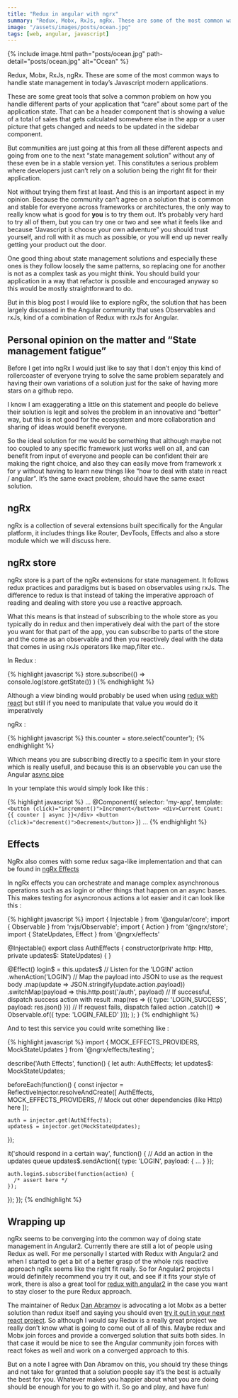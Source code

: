 ```yaml
---
title: "Redux in angular with ngrx"
summary: "Redux, Mobx, RxJs, ngRx. These are some of the most common ways to handle state management in today’s Javascript modern applications."
image: "/assets/images/posts/ocean.jpg"
tags: [web, angular, javascript]
---
```


{% include image.html path="posts/ocean.jpg" path-detail="posts/ocean.jpg" alt="Ocean" %}

Redux, Mobx, RxJs, ngRx. These are some of the most common ways to handle state management in today’s Javascript modern applications.

These are some great tools that solve a common problem on how you handle different parts of your application that “care” about some part of the application state. That can be a header component that is showing a value of a total of sales that gets calculated somewhere else in the app or a user picture that gets changed and needs to be updated in the sidebar component.

But communities are just going at this from all these different aspects and going from one to the next “state management solution” without any of these even be in a stable version yet. This constitutes a serious problem where developers just can’t rely on a solution being the right fit for their application.

Not without trying them first at least. And this is an important aspect in my opinion. Because the community can’t agree on a solution that is common and stable for everyone across frameworks or architectures, the only way to really know what is good for **you** is to try them out. It’s probably very hard to try all of them, but you can try one or two and see what it feels like and because “Javascript is choose your own adventure” you should trust yourself, and roll with it as much as possible, or you will end up never really getting your product out the door.

One good thing about state management solutions and especially these ones is they follow loosely the same patterns, so replacing one for another is not as a complex task as you might think. You should build your application in a way that refactor is possible and encouraged anyway so this would be mostly straightforward to do.

But in this blog post I would like to explore ngRx, the solution that has been largely discussed in the Angular community that uses Observables and rxJs, kind of a combination of Redux with rxJs for Angular.

## Personal opinion on the matter and “State management fatigue”

Before I get into ngRx I would just like to say that I don’t enjoy this kind of rollercoaster of everyone trying to solve the same problem separately and having their own variations of a solution just for the sake of having more stars on a github repo.

I know I am exaggerating a little on this statement and people do believe their solution is legit and solves the problem in an innovative and “better” way, but this is not good for the ecosystem and more collaboration and sharing of ideas would benefit everyone.

So the ideal solution for me would be something that although maybe not too coupled to any specific framework just works well on all, and can benefit from input of everyone and people can be confident their are making the right choice, and also they can easily move from framework x for y without having to learn new things like “how to deal with state in react / angular”. It’s the same exact problem, should have the same exact solution.

## ngRx

ngRx is a collection of several extensions built specifically for the Angular platform, it includes things like Router, DevTools, Effects and also a store module which we will discuss here.

## ngRx store

ngRx store is a part of the ngRx extensions for state management. It follows redux practices and paradigms but is based on observables using rxJs. The difference to redux is that instead of taking the imperative approach of reading and dealing with store you use a reactive approach.

What this means is that instead of subscribing to the whole store as you typically do in redux and then imperatively deal with the part of the store you want for that part of the app, you can subscribe to parts of the store and the come as an observable and then you reactively deal with the data that comes in using rxJs operators like map,filter etc..

In Redux :

{% highlight javascript %}
store.subscribe(() =>
  console.log(store.getState())
)
{% endhighlight %}

Although a view binding would probably be used when using [redux with react](https://github.com/reactjs/react-redux) but still if you need to manipulate that value you would do it imperatively

ngRx :

{% highlight javascript %}
this.counter = store.select('counter');
{% endhighlight %}

Which means you are subscribing directly to a specific item in your store which is really usefull, and because this is an observable you can use the Angular [async pipe](https://angular.io/docs/ts/latest/guide/pipes.html#async-pipe)

In your template this would simply look like this :

{% highlight javascript %}
...
@Component({
    selector: 'my-app',
    template: `
        <button (click)="increment()">Increment</button>
        <div>Current Count: {{ counter | async }}</div>
        <button (click)="decrement()">Decrement</button>
    `
})
...
{% endhighlight %}

## Effects

NgRx also comes with some redux saga-like implementation and that can be found in [ngRx Effects](https://github.com/ngrx/effects)

In ngRx effects you can orchestrate and manage complex asynchronous operations such as as login or other things that happen on an async bases. This makes testing for asyncronous actions a lot easier and it can look like this :


{% highlight javascript %}
import { Injectable } from '@angular/core';
import { Observable } from 'rxjs/Observable';
import { Action } from '@ngrx/store';
import { StateUpdates, Effect } from '@ngrx/effects'

@Injectable()
export class AuthEffects {
  constructor(private http: Http, private updates$: StateUpdates<any>) { }

  @Effect() login$ = this.updates$
      // Listen for the 'LOGIN' action
      .whenAction('LOGIN')
      // Map the payload into JSON to use as the request body
      .map(update => JSON.stringify(update.action.payload))
      .switchMap(payload => this.http.post('/auth', payload)
        // If successful, dispatch success action with result
        .map(res => ({ type: 'LOGIN_SUCCESS', payload: res.json() }))
        // If request fails, dispatch failed action
        .catch(() => Observable.of({ type: 'LOGIN_FAILED' }));
      );
}
{% endhighlight %}

And to test this service you could write something like :

{% highlight javascript %}
import {
  MOCK_EFFECTS_PROVIDERS,
  MockStateUpdates
} from '@ngrx/effects/testing';

describe('Auth Effects', function() {
  let auth: AuthEffects;
  let updates$: MockStateUpdates;

  beforeEach(function() {
    const injector = ReflectiveInjector.resolveAndCreate([
      AuthEffects,
      MOCK_EFFECTS_PROVIDERS,
      // Mock out other dependencies (like Http) here
    ]);

    auth = injector.get(AuthEffects);
    updates$ = injector.get(MockStateUpdates);
  });

  it('should respond in a certain way', function() {
    // Add an action in the updates queue
    updates$.sendAction({ type: 'LOGIN', payload: { ... } });

    auth.login$.subscribe(function(action) {
      /* assert here */
    });
  });
});
{% endhighlight %}

## Wrapping up

ngRx seems to be converging into the common way of doing state management in Angular2. Currently there are still a lot of people using Redux as well. For me personally I started with Redux with Angular2 and when I started to get a bit of a better grasp of the whole rxjs reactive approach ngRx seems like the right fit really. So for Angular2 projects I would definitely recommend you try it out, and see if it fits your style of work, there is also a great tool for [redux with angular2](https://github.com/angular-redux/ng2-redux) in the case you want to stay closer to the pure Redux approach.

The maintainer of Redux [Dan Abramov](https://twitter.com/dan_abramov) is advocating a lot Mobx as a better solution than redux itself and saying you should even [try it out in your next react project](https://twitter.com/dan_abramov/status/703649627065679872). So although I would say Redux is a really great project we really don’t know what is going to come out of all of this. Maybe redux and Mobx join forces and provide a converged solution that suits both sides. In that case it would be nice to see the Angular community join forces with react fokes as well and work on a converged approach to this.

But on a note I agree with Dan Abramov on this, you should try these things and not take for granted that a solution people say it’s the best is actually the best for you. Whatever makes you happier about what you are doing should be enough for you to go with it. So go and play, and have fun!
